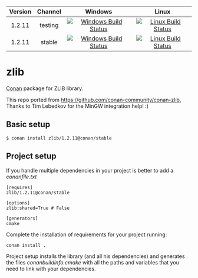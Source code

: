 | Version | Channel | Windows | Linux |
|:-------:|:-------:|:------:|:------:|
|  1.2.11 | testing | [![Windows Build Status](https://ci.appveyor.com/api/projects/status/github/conanos/zlib?svg=true&branch=testing/1.2.11)](https://ci.appveyor.com/project/Mingyiz/zlib?branch=testing/1.2.11) |[![Linux Build Status](https://api.travis-ci.org/conanos/zlib.svg?branch=testing/1.2.11)](https://travis-ci.org/conanos/zlib?branch=testing/1.2.11)|
|  1.2.11 | stable | [![Windows Build Status](https://ci.appveyor.com/api/projects/status/github/conanos/zlib?svg=true&branch=stable/1.2.11)](https://ci.appveyor.com/project/Mingyiz/zlib?branch=stable/1.2.11) |[![Linux Build Status](https://api.travis-ci.org/conanos/zlib.svg?branch=stable/1.2.11)](https://travis-ci.org/conanos/zlib?branch=stable/1.2.11)|

# zlib


[Conan](https://bintray.com/conanos/stable/zlib%3Aconanos/1.2.11%3Astable) package for ZLIB library. 

This repo ported from https://github.com/conan-community/conan-zlib,
Thanks to Tim Lebedkov for the MinGW integration help! :)


## Basic setup

    $ conan install zlib/1.2.11@conan/stable
    
## Project setup

If you handle multiple dependencies in your project is better to add a *conanfile.txt*
    
    [requires]
    zlib/1.2.11@conan/stable

    [options]
    zlib:shared=True # False
    
    [generators]
    cmake

Complete the installation of requirements for your project running:</small></span>

    conan install . 

Project setup installs the library (and all his dependencies) and generates the files *conanbuildinfo.cmake* with all the 
paths and variables that you need to link with your dependencies.
